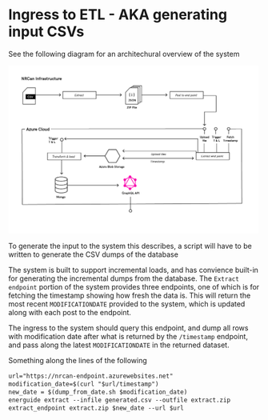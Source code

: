 # Ingress to ETL - AKA generating input CSVs

See the following diagram for an architechural overview of the system

<img src="architectural_diagram.png" width="500" >

To generate the input to the system this describes, a script will have to be written to generate the CSV dumps of the database

The system is built to support incremental loads, and has convience built-in for generating the incremental dumps from the database.
The `Extract endpoint` portion of the system provides three endpoints, one of which is for fetching the timestamp showing how fresh the
data is. This will return the most recent `MODIFICATIONDATE` provided to the system, which is updated along with each post to the endpoint.

The ingress to the system should query this endpoint, and dump all rows with modification date after what is returned by
the `/timestamp` endpoint, and pass along the latest `MODIFICATIONDATE` in the returned dataset.

Something along the lines of the following

```
url="https://nrcan-endpoint.azurewebsites.net"
modification_date=$(curl "$url/timestamp") 
new_date = $(dump_from_date.sh $modification_date)
energuide extract --infile generated.csv --outfile extract.zip
extract_endpoint extract.zip $new_date --url $url
```
